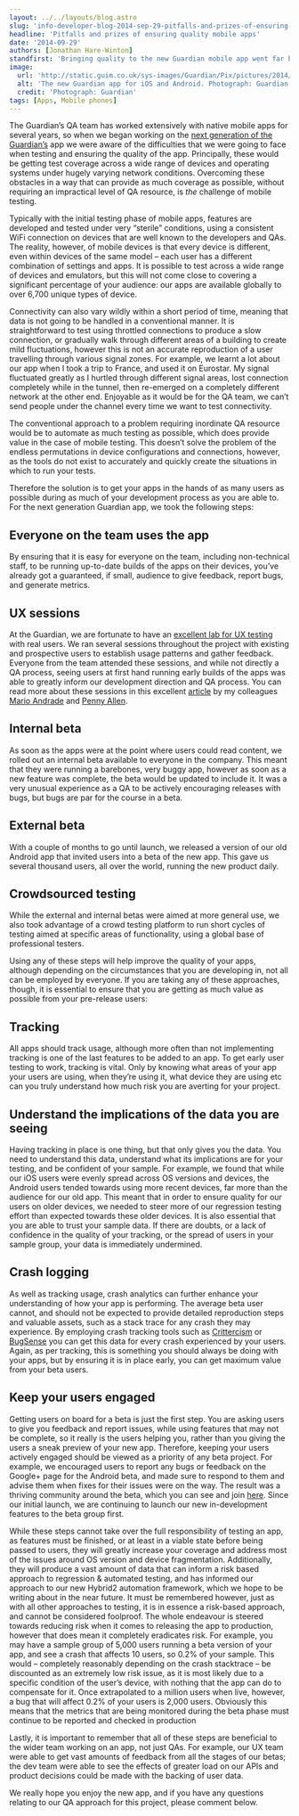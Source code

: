 ```yaml
---
layout: ../../layouts/blog.astro
slug: 'info-developer-blog-2014-sep-29-pitfalls-and-prizes-of-ensuring-quality-mobile-apps'
headline: 'Pitfalls and prizes of ensuring quality mobile apps'
date: '2014-09-29'
authors: [Jonathan Hare-Winton]
standfirst: 'Bringing quality to the new Guardian mobile app went far beyond traditional QA practices'
image:
  url: 'http://static.guim.co.uk/sys-images/Guardian/Pix/pictures/2014/9/16/1410870917832/cb85605d-215c-4df1-aade-83847bc6f2a0-2060x1236.png'
  alt: 'The new Guardian app for iOS and Android. Photograph: Guardian'
  credit: 'Photograph: Guardian'
tags: [Apps, Mobile phones]
---
```


The Guardian’s QA team has worked extensively with native mobile apps for several years, so when we began working on the [next generation of the Guardian’s](https://www.theguardian.com/global/ng-interactive/2014/may/29/-sp-the-guardian-app-for-ios-and-android) app we were aware of the difficulties that we were going to face when testing and ensuring the quality of the app. Principally, these would be getting test coverage across a wide range of devices and operating systems under hugely varying network conditions. Overcoming these obstacles in a way that can provide as much coverage as possible, without requiring an impractical level of QA resource, is _the_ challenge of mobile testing.

Typically with the initial testing phase of mobile apps, features are developed and tested under very “sterile” conditions, using a consistent WiFi connection on devices that are well known to the developers and QAs. The reality, however, of mobile devices is that every device is different, even within devices of the same model – each user has a different combination of settings and apps. It is possible to test across a wide range of devices and emulators, but this will not come close to covering a significant percentage of your audience: our apps are available globally to over 6,700 unique types of device.

Connectivity can also vary wildly within a short period of time, meaning that data is not going to be handled in a conventional manner. It is straightforward to test using throttled connections to produce a slow connection, or gradually walk through different areas of a building to create mild fluctuations, however this is not an accurate reproduction of a user travelling through various signal zones. For example, we learnt a lot about our app when I took a trip to France, and used it on Eurostar. My signal fluctuated greatly as I hurtled through different signal areas, lost connection completely while in the tunnel, then re-emerged on a completely different network at the other end. Enjoyable as it would be for the QA team, we can’t send people under the channel every time we want to test connectivity.

The conventional approach to a problem requiring inordinate QA resource would be to automate as much testing as possible, which does provide value in the case of mobile testing. This doesn’t solve the problem of the endless permutations in device configurations and connections, however, as the tools do not exist to accurately and quickly create the situations in which to run your tests.

Therefore the solution is to get your apps in the hands of as many users as possible during as much of your development process as you are able to. For the next generation Guardian app, we took the following steps:

Everyone on the team uses the app
---------------------------------

By ensuring that it is easy for everyone on the team, including non-technical staff, to be running up-to-date builds of the apps on their devices, you’ve already got a guaranteed, if small, audience to give feedback, report bugs, and generate metrics.

UX sessions
-----------

At the Guardian, we are fortunate to have an [excellent lab for UX testing](http://slideshow.techworld.com/3521933/inside-the-guardians-digital-product-testing-lab/) with real users. We ran several sessions throughout the project with existing and prospective users to establish usage patterns and gather feedback. Everyone from the team attended these sessions, and while not directly a QA process, seeing users at first hand running early builds of the apps was able to greatly inform our development direction and QA process. You can read more about these sessions in this excellent [article](https://www.theguardian.com/info/developer-blog/2014/jun/19/a-tale-of-two-users) by my colleagues [Mario Andrade](https://www.theguardian.com/profile/mario-andrade) and [Penny Allen](https://www.theguardian.com/profile/penny-allen).

Internal beta
-------------

As soon as the apps were at the point where users could read content, we rolled out an internal beta available to everyone in the company. This meant that they were running a barebones, very buggy app, however as soon as a new feature was complete, the beta would be updated to include it. It was a very unusual experience as a QA to be actively encouraging releases with bugs, but bugs are par for the course in a beta.

External beta
-------------

With a couple of months to go until launch, we released a version of our old Android app that invited users into a beta of the new app. This gave us several thousand users, all over the world, running the new product daily.

Crowdsourced testing
--------------------

While the external and internal betas were aimed at more general use, we also took advantage of a crowd testing platform to run short cycles of testing aimed at specific areas of functionality, using a global base of professional testers.

Using any of these steps will help improve the quality of your apps, although depending on the circumstances that you are developing in, not all can be employed by everyone. If you are taking any of these approaches, though, it is essential to ensure that you are getting as much value as possible from your pre-release users:

Tracking
--------

All apps should track usage, although more often than not implementing tracking is one of the last features to be added to an app. To get early user testing to work, tracking is vital. Only by knowing what areas of your app your users are using, when they’re using it, what device they are using etc can you truly understand how much risk you are averting for your project.

Understand the implications of the data you are seeing
------------------------------------------------------

Having tracking in place is one thing, but that only gives you the data. You need to understand this data, understand what its implications are for your testing, and be confident of your sample. For example, we found that while our iOS users were evenly spread across OS versions and devices, the Android users tended towards using more recent devices, far more than the audience for our old app. This meant that in order to ensure quality for our users on older devices, we needed to steer more of our regression testing effort than expected towards these older devices. It is also essential that you are able to trust your sample data. If there are doubts, or a lack of confidence in the quality of your tracking, or the spread of users in your sample group, your data is immediately undermined.

Crash logging
-------------

As well as tracking usage, crash analytics can further enhance your understanding of how your app is performing. The average beta user cannot, and should not be expected to provide detailed reproduction steps and valuable assets, such as a stack trace for any crash they may experience. By employing crash tracking tools such as [Crittercism](http://www.crittercism.com/) or [BugSense](https://www.bugsense.com/dashboard) you can get this data for every crash experienced by your users. Again, as per tracking, this is something you should always be doing with your apps, but by ensuring it is in place early, you can get maximum value from your beta users.

Keep your users engaged
-----------------------

Getting users on board for a beta is just the first step. You are asking users to give you feedback and report issues, while using features that may not be complete, so it really is the users helping you, rather than you giving the users a sneak preview of your new app. Therefore, keeping your users actively engaged should be viewed as a priority of any beta project. For example, we encouraged users to report any bugs or feedback on the Google+ page for the Android beta, and made sure to respond to them and advise them when fixes for their issues were on the way. The result was a thriving community around the beta, which you can see and join [here](https://plus.google.com/communities/115562119277969143892). Since our initial launch, we are continuing to launch our new in-development features to the beta group first.

While these steps cannot take over the full responsibility of testing an app, as features must be finished, or at least in a viable state before being passed to users, they will greatly increase your coverage and address most of the issues around OS version and device fragmentation. Additionally, they will produce a vast amount of data that can inform a risk based approach to regression & automated testing, and has informed our approach to our new Hybrid2 automation framework, which we hope to be writing about in the near future. It must be remembered however, just as with all other approaches to testing, it is in essence a risk-based approach, and cannot be considered foolproof. The whole endeavour is steered towards reducing risk when it comes to releasing the app to production, however that does mean it completely eradicates risk. For example, you may have a sample group of 5,000 users running a beta version of your app, and see a crash that affects 10 users, so 0.2% of your sample. This would – completely reasonably depending on the crash stacktrace – be discounted as an extremely low risk issue, as it is most likely due to a specific condition of the user’s device, with nothing that the app can do to compensate for it. Once extrapolated to a million users when live, however, a bug that will affect 0.2% of your users is 2,000 users. Obviously this means that the metrics that are being monitored during the beta phase must continue to be reported and checked in production

Lastly, it is important to remember that all of these steps are beneficial to the wider team working on an app, not just QAs. For example, our UX team were able to get vast amounts of feedback from all the stages of our betas; the dev team were able to see the effects of greater load on our APIs and product decisions could be made with the backing of user data.

We really hope you enjoy the new app, and if you have any questions relating to our QA approach for this project, please comment below.
